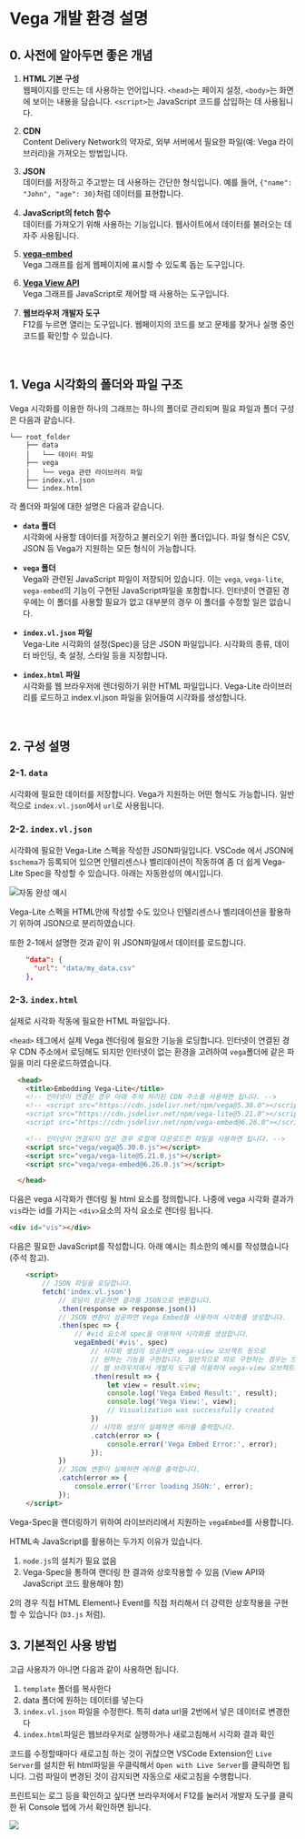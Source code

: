# Vega 개발 환경 설명 

## 0. 사전에 알아두면 좋은 개념
1. **HTML 기본 구성**  
   웹페이지를 만드는 데 사용하는 언어입니다. `<head>`는 페이지 설정, `<body>`는 화면에 보이는 내용을 담습니다. `<script>`는 JavaScript 코드를 삽입하는 데 사용됩니다.

2. **CDN**  
   Content Delivery Network의 약자로, 외부 서버에서 필요한 파일(예: Vega 라이브러리)을 가져오는 방법입니다.

3. **JSON**  
   데이터를 저장하고 주고받는 데 사용하는 간단한 형식입니다. 예를 들어, `{"name": "John", "age": 30}`처럼 데이터를 표현합니다.

4. **JavaScript의 fetch 함수**  
   데이터를 가져오기 위해 사용하는 기능입니다. 웹사이트에서 데이터를 불러오는 데 자주 사용됩니다.

5. **[vega-embed](https://github.com/vega/vega-embed)**  
   Vega 그래프를 쉽게 웹페이지에 표시할 수 있도록 돕는 도구입니다.

6. **[Vega View API](https://vega.github.io/vega/docs/api/view/)**  
   Vega 그래프를 JavaScript로 제어할 때 사용하는 도구입니다.

7. **웹브라우저 개발자 도구**  
   F12를 누르면 열리는 도구입니다. 웹페이지의 코드를 보고 문제를 찾거나 실행 중인 코드를 확인할 수 있습니다.
<br>

## 1. Vega 시각화의 폴더와 파일 구조

Vega 시각화를 이용한 하나의 그래프는 하나의 폴더로 관리되며 필요 파일과 폴더 구성은 다음과 같습니다. 

``` 
└── root_folder
    ├── data
    │   └── 데이터 파일
    ├── vega
    │   └── vega 관련 라이브러리 파일
    ├── index.vl.json
    └── index.html
```      
각 폴더와 파일에 대한 설명은 다음과 같습니다. 

- **`data` 폴더**  
  시각화에 사용할 데이터를 저장하고 불러오기 위한 폴더입니다. 파일 형식은 CSV, JSON 등 Vega가 지원하는 모든 형식이 가능합니다.

- **`vega` 폴더**  
  Vega와 관련된 JavaScript 파일이 저장되어 있습니다. 이는 `vega`, `vega-lite`, `vega-embed`의 기능이 구현된 JavaScript파일을 포함합니다. 인터넷이 연결된 경우에는 이 폴더를 사용할 필요가 없고 대부분의 경우 이 폴더를 수정할 일은 없습니다. 

- **`index.vl.json` 파일**  
  Vega-Lite 시각화의 설정(Spec)을 담은 JSON 파일입니다. 시각화의 종류, 데이터 바인딩, 축 설정, 스타일 등을 지정합니다.

- **`index.html` 파일**  
   시각화를 웹 브라우저에 렌더링하기 위한 HTML 파일입니다. Vega-Lite 라이브러리를 로드하고 index.vl.json 파일을 읽어들여 시각화를 생성합니다.
<br>

## 2. 구성 설명

### 2-1. `data`
시각화에 필요한 데이터를 저장합니다. Vega가 지원하는 어떤 형식도 가능합니다. 일반적으로 `index.vl.json`에서 `url`로 사용됩니다.

### 2-2. `index.vl.json`
시각화에 필요한 Vega-Lite 스펙을 작성한 JSON파일입니다. VSCode 에서 JSON에 `$schema`가 등록되어 있으면 인텔리센스나 벨리데이션이 작동하여 좀 더 쉽게 Vega-Lite Spec을 작성할 수 있습니다. 아래는 자동완성의 예시입니다.


![자동 완성 예시](assets/intellisense.png)

Vega-Lite 스펙을 HTML안에 작성할 수도 있으나 인텔리센스나 벨리데이션을 활용하기 위하여 JSON으로 분리하였습니다.

또한 2-1에서 설명한 것과 같이 위 JSON파일에서 데이터를 로드합니다.
```json
    "data": {
      "url": "data/my_data.csv"
    },
```
### 2-3. `index.html`
실제로 시각화 작동에 필요한 HTML 파일입니다.

`<head>` 테그에서 실제 Vega 렌더링에 필요한 기능을 로딩합니다. 인터넷이 연결된 경우 CDN 주소에서 로딩해도 되지만 인터넷이 없는 환경을 고려하여 `vega`폴더에 같은 파일을 미리 다운로드하였습니다.
```html
  <head>
    <title>Embedding Vega-Lite</title>
    <!-- 인터넷이 연결된 경우 아래 주석 처리된 CDN 주소를 사용하면 됩니다. -->
    <!-- <script src="https://cdn.jsdelivr.net/npm/vega@5.30.0"></script>
    <script src="https://cdn.jsdelivr.net/npm/vega-lite@5.21.0"></script>
    <script src="https://cdn.jsdelivr.net/npm/vega-embed@6.26.0"></script> -->

    <!-- 인터넷이 연결되지 않은 경우 로컬에 다운로드한 파일을 사용하면 됩니다. -->
    <script src="vega/vega@5.30.0.js"></script>
    <script src="vega/vega-lite@5.21.0.js"></script>
    <script src="vega/vega-embed@6.26.0.js"></script>

  </head>
```

다음은 vega 시각화가 렌더링 될 html 요소를 정의합니다. 나중에 vega 시각화 결과가 `vis`라는 id를 가지는 `<div>`요소의 자식 요소로 렌더링 됩니다.
```html
<div id="vis"></div>
```

다음은 필요한 JavaScript를 작성합니다. 아래 예시는 최소한의 예시를 작성했습니다 (주석 참고).
```html
    <script>
        // JSON 파일을 로딩합니다.
        fetch('index.vl.json')
            // 로딩이 성공하면 결과를 JSON으로 변환합니다.
            .then(response => response.json())
            // JSON 변환이 성공하면 Vega Embed를 사용하여 시각화를 생성합니다.
            .then(spec => {
                // #vid 요소에 spec을 이용하여 시각화를 생성합니다.
                vegaEmbed('#vis', spec)
                    // 시각화 생성이 성공하면 vega-view 오브젝트 등으로
                    // 원하는 기능을 구현합니다. 일반적으로 따로 구현하는 경우는 드뭅니다.
                    // 웹 브라우저에서 개발자 도구를 이용하여 vega-view 오브젝트를 확인하면 됩니다.
                    .then(result => {
                        let view = result.view;
                        console.log('Vega Embed Result:', result);
                        console.log('Vega View:', view);
                        // Visualization was successfully created
                    })
                    // 시각화 생성이 실패하면 에러를 출력합니다.
                    .catch(error => {
                        console.error('Vega Embed Error:', error);
                    });
            })
            // JSON 변환이 실패하면 에러를 출력합니다.
            .catch(error => {
                console.error('Error loading JSON:', error);
            });
    </script>
```

Vega-Spec을 렌더링하기 위하여 라이브러리에서 지원하는 `vegaEmbed`를 사용합니다.


HTML속 JavaScript를 활용하는 두가지 이유가 있습니다.
1. `node.js`의 설치가 필요 없음
2. Vega-Spec을 통하여 랜더링 한 결과와 상호작용할 수 있음 (View API와 JavaScript 코드 활용해야 함)

2의 경우 직접 HTML Element나 Event를 직접 처리해서 더 강력한 상호작용을 구현할 수 있습니다 (`D3.js` 처럼).
<br>

## 3. 기본적인 사용 방법
고급 사용자가 아니면 다음과 같이 사용하면 됩니다.

1. `template` 폴더를 복사한다
2. data 폴더에 원하는 데이터를 넣는다
3. `index.vl.json` 파일을 수정한다. 특히 data url을 2번에서 넣은 데이터로 변경한다
4. `index.html`파일은 웹브라우저로 실행하거나 새로고침해서 시각화 결과 확인

코드를 수정할때마다 새로고침 하는 것이 귀찮으면 VSCode Extension인 `Live Server`를 설치한 뒤 html파일을 우클릭해서 `Open with Live Server`를 클릭하면 됩니다. 그럼 파일이 변경된 것이 감지되면 자동으로 새로고침을 수행합니다.

프린트되는 로그 등을 확인하고 싶다면 브라우저에서 F12를 눌러서 개발자 도구를 클릭한 뒤 Console 텝에 가서 확인하면 됩니다.

![](assets/console.png)
